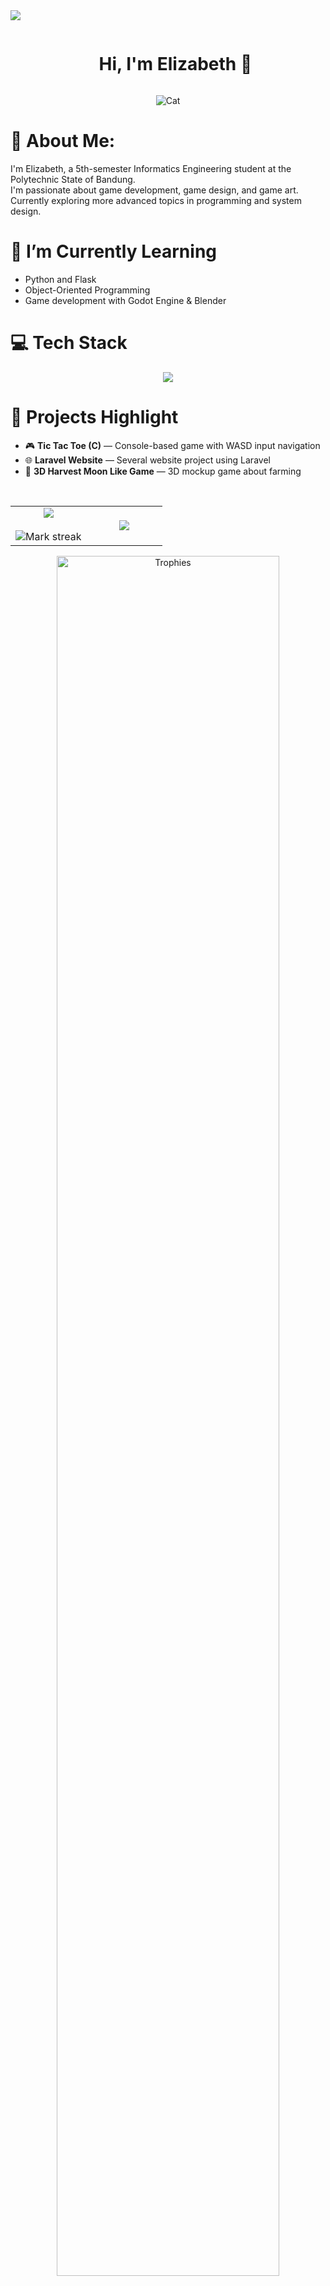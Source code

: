 <!--horizontal divider(gradiant)-->
<img src="https://user-images.githubusercontent.com/73097560/115834477-dbab4500-a447-11eb-908a-139a6edaec5c.gif">

<!--h1 without bottom border-->
<div id="user-content-toc">
  <ul align="center">
    <summary><h1 style="display: inline-block">Hi, I'm Elizabeth 👋</h1></summary>
  </ul>
</div>

<p align="center">
  <img src="https://media.giphy.com/media/lJNoBCvQYp7nq/giphy.gif" alt="Cat">
</p>

# 💫 About Me:
I'm Elizabeth, a 5th-semester Informatics Engineering student at the Polytechnic State of Bandung.<br>
I'm passionate about game development, game design, and game art.<br>
Currently exploring more advanced topics in programming and system design.

# 🌱 I’m Currently Learning
- Python and Flask
- Object-Oriented Programming
- Game development with Godot Engine & Blender

# 💻 Tech Stack
<p align="center">
  <img src="https://skillicons.dev/icons?i=c,cpp,html,css,js,php,java,laravel,bootstrap,blender,vscode,git,github,mysql&perline=10" />
</p>

# 📌 Projects Highlight
- 🎮 **Tic Tac Toe (C)** — Console-based game with WASD input navigation
- 🌐 **Laravel Website** — Several website project using Laravel
- 🧠 **3D Harvest Moon Like Game** — 3D mockup game about farming

<br>

<!--- GitHub Stats & Trophy -->
<p align="center">
  <table align="center">
    <tr border="none">
      <td width="50%" align="center">
        <img src="https://github-readme-stats.vercel.app/api?username=Elizabeth-tif&theme=dark&show_icons=true&count_private=true" />
        <br><br>
         <img  title="🔥 Get streak stats for your profile at git.io/streak-stats" alt="Mark streak" src="https://github-readme-streak-stats.herokuapp.com/?user=Elizabeth-tif&theme=dark&hide_border=false" />
      </td>
      <td width="50%" align="center">
        <img src="https://github-readme-stats.anuraghazra1.vercel.app/api/top-langs/?username=Elizabeth-tif&theme=dark&hide_border=false&no-bg=true&no-frame=true&langs_count=10"/>
      </td>
    </tr>
  </table>
</p>

<!-- Trophy Section -->
<div align="center">
  <a href="https://github.com/ryo-ma/github-profile-trophy" title="Trophies">
    <img src="https://github-profile-trophy.vercel.app/?username=Elizabeth-tif&theme=radical&row=1&column=7&margin-h=15&margin-w=5&no-bg=true" width="84%" alt="Trophies" />
  </a>
</div>

<!-- Connect with Me -->
<div id="user-content-toc">
  <ul align="center">
    <summary><h2 style="display: inline-block">Connect With Me 🤝</h2></summary>
  </ul>
</div>

<p align="center">
  <a href="https://twitter.com/usaa_mon" target="_blank"><img src="https://user-images.githubusercontent.com/88904952/234980676-61bfb021-ecc8-48f7-88e6-34c1b06c4a58.png" alt="Twitter" height="50" width="50" /></a>
  <a href="https://www.instagram.com/elizabeth.gita/" target="_blank"><img src="https://user-images.githubusercontent.com/88904952/234981169-2dd1e58f-4b7e-468c-8213-034ba62156c3.png" alt="Instagram" height="50" width="50" /></a>
  <a href="https://discordapp.com/users/462313795553984512" target="_blank"><img src="https://user-images.githubusercontent.com/88904952/234982627-019fd336-6248-453c-9b05-97c13fd1d207.png" alt="Discord" height="50" width="50" /></a>
</p>

<!--profile visit count-->
<div align="center">
  <img src="https://komarev.com/ghpvc/?username=Elizabeth-tif&color=blueviolet" alt="Visit Count" />
</div>

<!--horizontal divider(gradiant)-->
<img src="https://user-images.githubusercontent.com/73097560/115834477-dbab4500-a447-11eb-908a-139a6edaec5c.gif">
